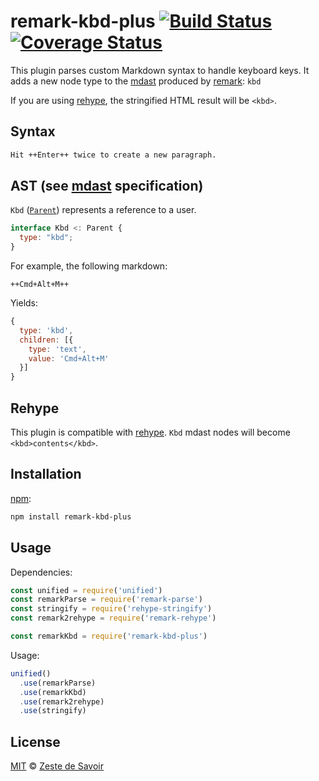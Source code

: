 # remark-kbd-plus [![Build Status][build-badge]][build-status] [![Coverage Status][coverage-badge]][coverage-status]

This plugin parses custom Markdown syntax to handle keyboard keys.
It adds a new node type to the [mdast][mdast] produced by [remark][remark]: `kbd`

If you are using [rehype][rehype], the stringified HTML result will be `<kbd>`.

## Syntax

```markdown
Hit ++Enter++ twice to create a new paragraph.
```

## AST (see [mdast][mdast] specification)

`Kbd` ([`Parent`][parent]) represents a reference to a user.

```javascript
interface Kbd <: Parent {
  type: "kbd";
}
```

For example, the following markdown:

`++Cmd+Alt+M++`

Yields:

```javascript
{
  type: 'kbd',
  children: [{
    type: 'text',
    value: 'Cmd+Alt+M'
  }]
}
```

## Rehype

This plugin is compatible with [rehype][rehype]. `Kbd` mdast nodes will become `<kbd>contents</kbd>`.

## Installation

[npm][npm]:

```bash
npm install remark-kbd-plus
```

## Usage

Dependencies:

```javascript
const unified = require('unified')
const remarkParse = require('remark-parse')
const stringify = require('rehype-stringify')
const remark2rehype = require('remark-rehype')

const remarkKbd = require('remark-kbd-plus')
```

Usage:

```javascript
unified()
  .use(remarkParse)
  .use(remarkKbd)
  .use(remark2rehype)
  .use(stringify)
```

## License

[MIT][license] © [Zeste de Savoir][zds]

<!-- Definitions -->

[build-badge]: https://img.shields.io/travis/zestedesavoir/zmarkdown.svg

[build-status]: https://travis-ci.org/zestedesavoir/zmarkdown

[coverage-badge]: https://img.shields.io/coveralls/zestedesavoir/zmarkdown.svg

[coverage-status]: https://coveralls.io/github/zestedesavoir/zmarkdown

[license]: https://github.com/zestedesavoir/zmarkdown/blob/master/packages/remark-kbd-plus/LICENSE-MIT

[zds]: https://zestedesavoir.com

[npm]: https://www.npmjs.com/package/remark-kbd-plus

[mdast]: https://github.com/syntax-tree/mdast/blob/master/readme.md

[remark]: https://github.com/remarkjs/remark

[rehype]: https://github.com/rehypejs/rehype

[parent]: https://github.com/syntax-tree/unist#parent
